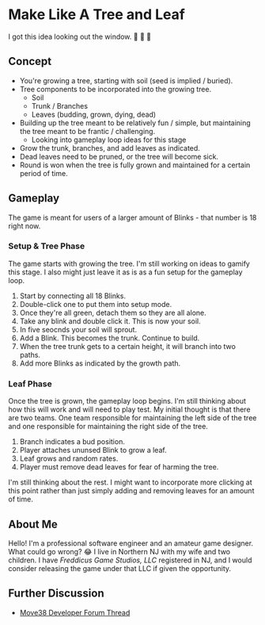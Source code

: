 # Make Like A Tree and Leaf

I got this idea looking out the window. 🌳 🤔 💭

## Concept

* You're growing a tree, starting with soil (seed is implied / buried).
* Tree components to be incorporated into the growing tree.
  * Soil
  * Trunk / Branches
  * Leaves (budding, grown, dying, dead)
* Building up the tree meant to be relatively fun / simple, but maintaining the tree meant to be frantic / challenging.
  * Looking into gameplay loop ideas for this stage
* Grow the trunk, branches, and add leaves as indicated.
* Dead leaves need to be pruned, or the tree will become sick.
* Round is won when the tree is fully grown and maintained for a certain period of time.

## Gameplay

The game is meant for users of a larger amount of Blinks - that number is 18 right now.

### Setup & Tree Phase

The game starts with growing the tree. I'm still working on ideas to gamify this stage. I also might just leave it as is as a fun setup for the gameplay loop.

1. Start by connecting all 18 Blinks.
2. Double-click one to put them into setup mode.
3. Once they're all green, detach them so they are all alone.
4. Take any blink and double click it. This is now your soil.
5. In five seocnds your soil will sprout.
6. Add a Blink. This becomes the trunk. Continue to build.
7. When the tree trunk gets to a certain height, it will branch into two paths.
8. Add more Blinks as indicated by the growth path.

### Leaf Phase

Once the tree is grown, the gameplay loop begins. I'm still thinking about how this will work and will need to play test. My initial thought is that there are two teams. One team responsible for maintaining the left side of the tree and one responsible for maintaining the right side of the tree.

1. Branch indicates a bud position.
2. Player attaches ununsed Blink to grow a leaf.
3. Leaf grows and random rates.
4. Player must remove dead leaves for fear of harming the tree.

I'm still thinking about the rest. I might want to incorporate more clicking at this point rather than just simply adding and removing leaves for an amount of time.

## About Me

Hello! I'm a professional software engineer and an amateur game designer. What could go wrong? 😂 I live in Northern NJ with my wife and two children. I have *Freddicus Game Studios, LLC* registered in NJ, and I would consider releasing the game under that LLC if given the opportunity.

## Further Discussion

* [Move38 Developer Forum Thread](https://forum.move38.com/t/new-game-wip-make-like-a-tree-and-leaf/549)
